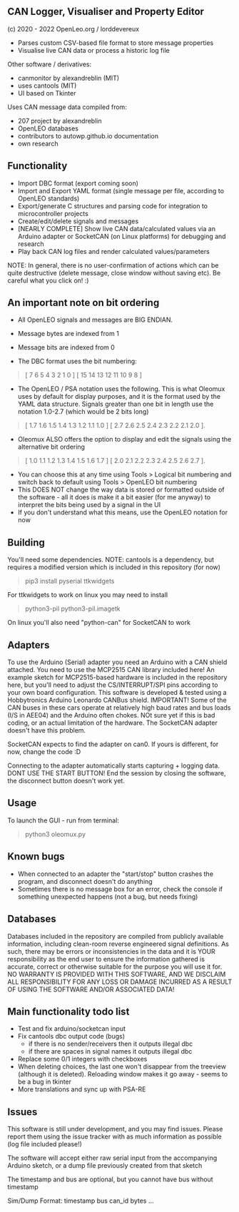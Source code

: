 CAN Logger, Visualiser and Property Editor 
------------------------------------------

(c) 2020 - 2022 OpenLeo.org / lorddevereux

- Parses custom CSV-based file format to store message properties
- Visualise live CAN data or process a historic log file

Other software / derivatives:
- canmonitor by alexandreblin (MIT)
- uses cantools (MIT)
- UI based on Tkinter

Uses CAN message data compiled from:
- 207 project by alexandreblin 
- OpenLEO databases
- contributors to autowp.github.io documentation
- own research

Functionality
-------------
- Import DBC format (export coming soon)
- Import and Export YAML format (single message per file, according to OpenLEO standards)
- Export/generate C structures and parsing code for integration to microcontroller projects
- Create/edit/delete signals and messages
- [NEARLY COMPLETE] Show live CAN data/calculated values via an Arduino adapter or SocketCAN (on Linux platforms) for debugging and research
- Play back CAN log files and render calculated values/parameters

NOTE: In general, there is no user-confirmation of actions which can be quite destructive (delete message, close window without saving etc). Be careful what you click on! :)

An important note on bit ordering
---------------------------------
- All OpenLEO signals and messages are BIG ENDIAN.
- Message bytes are indexed from 1
- Message bits are indexed from 0

- The DBC format uses the bit numbering: 
> [ 7 6 5 4 3 2 1 0 ] [ 15 14 13 12 11 10 9 8 ]
- The OpenLEO / PSA notation uses the following. This is what Oleomux uses by default for display purposes, and it is the format used by the YAML data structure. Signals greater than one bit in length use the notation 1.0-2.7 (which would be 2 bits long)
> [ 1.7 1.6 1.5 1.4 1.3 1.2 1.1 1.0 ] [ 2.7 2.6 2.5 2.4 2.3 2.2 2.1 2.0 ]. 

- Oleomux ALSO offers the option to display and edit the signals using the alternative bit ordering 
> [ 1.0 1.1 1.2 1.3 1.4 1.5 1.6 1.7 ] [ 2.0 2.1 2.2 2.3 2.4 2.5 2.6 2.7 ]. 
- You can choose this at any time using Tools > Logical bit numbering and switch back to default using Tools > OpenLEO bit numbering
- This DOES NOT change the way data is stored or formatted outside of the software - all it does is make it a bit easier (for me anyway) to interpret the bits being used by a signal in the UI
- If you don't understand what this means, use the OpenLEO notation for now

Building
--------
You'll need some dependencies. NOTE: cantools is a dependency, but requires a modified version which is included in this repository (for now)

> pip3 install pyserial ttkwidgets

For ttkwidgets to work on linux you may need to install

> python3-pil python3-pil.imagetk

On linux you'll also need "python-can" for SocketCAN to work

Adapters
--------
To use the Arduino (Serial) adapter you need an Arduino with a CAN shield attached. You need to use the MCP2515 CAN library included here! An example sketch for MCP2515-based hardware is included in the repository here, but you'll need to adjust the CS/INTERRUPT/SPI pins according to your own board configuration. This software is developed & tested using a Hobbytronics Arduino Leonardo CANBus shield.
IMPORTANT! Some of the CAN buses in these cars operate at relatively high baud rates and bus loads (I/S in AEE04) and the Arduino often chokes. NOt sure yet if this is bad coding, or an actual limitation of the hardware. The SocketCAN adapter doesn't have this problem. 

SocketCAN expects to find the adapter on can0. If yours is different, for now, change the code :D

Connecting to the adapter automatically starts capturing + logging data. DONT USE THE START BUTTON! End the session by closing the software, the disconnect button doesn't work yet.

Usage
-----
To launch the GUI - run from terminal:

> python3 oleomux.py

Known bugs
----------
- When connected to an adapter the "start/stop" button crashes the program, and disconnect doesn't do anything
- Sometimes there is no message box for an error, check the console if something unexpected happens (not a bug, but needs fixing)


Databases
---------
Databases included in the repository are compiled from publicly available information, including clean-room reverse engineered signal definitions. As such, there may be errors or inconsistencies in the data and it is YOUR responsibility as the end user to ensure the information gathered is accurate, correct or otherwise suitable for the purpose you will use it for. NO WARRANTY IS PROVIDED WITH THIS SOFTWARE, AND WE DISCLAIM ALL RESPONSIBILITY FOR ANY LOSS OR DAMAGE INCURRED AS A RESULT OF USING THE SOFTWARE AND/OR ASSOCIATED DATA!


Main functionality todo list
----------------------------
- Test and fix arduino/socketcan input
- Fix cantools dbc output code (bugs)
    - if there is no sender/receivers then it outputs illegal dbc
    - if there are spaces in signal names it outputs illegal dbc
- Replace some 0/1 integers with checkboxes
- When deleting choices, the last one won't disappear from the treeview (although it is deleted). Reloading window makes it go away - seems to be a bug in tkinter
- More translations and sync up with PSA-RE


Issues
------
This software is still under development, and you may find issues. Please report them using the issue tracker with as much information as possible (log file included please!)

The software will accept either raw serial input from the accompanying
Arduino sketch, or a dump file previously created from that sketch

The timestamp and bus are optional, but you cannot have bus without timestamp

Sim/Dump Format: timestamp bus can_id bytes ...